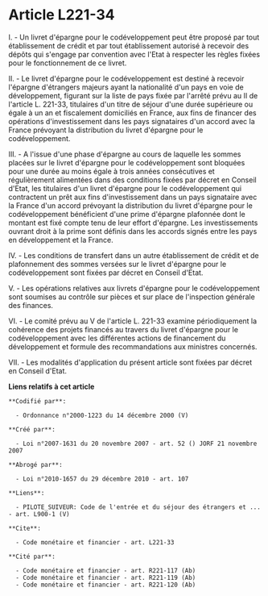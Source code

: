 # Article L221-34

I. - Un livret d'épargne pour le codéveloppement peut être proposé par tout établissement de crédit et par tout établissement
autorisé à recevoir des dépôts qui s'engage par convention avec l'Etat à respecter les règles fixées pour le fonctionnement
de ce livret.

II. - Le livret d'épargne pour le codéveloppement est destiné à recevoir l'épargne d'étrangers majeurs ayant la nationalité
d'un pays en voie de développement, figurant sur la liste de pays fixée par l'arrêté prévu au II de l'article L. 221-33,
titulaires d'un titre de séjour d'une durée supérieure ou égale à un an et fiscalement domiciliés en France, aux fins de
financer des opérations d'investissement dans les pays signataires d'un accord avec la France prévoyant la distribution du
livret d'épargne pour le codéveloppement.

III. - A l'issue d'une phase d'épargne au cours de laquelle les sommes placées sur le livret d'épargne pour le
codéveloppement sont bloquées pour une durée au moins égale à trois années consécutives et régulièrement alimentées dans des
conditions fixées par décret en Conseil d'Etat, les titulaires d'un livret d'épargne pour le codéveloppement qui contractent
un prêt aux fins d'investissement dans un pays signataire avec la France d'un accord prévoyant la distribution du livret
d'épargne pour le codéveloppement bénéficient d'une prime d'épargne plafonnée dont le montant est fixé compte tenu de leur
effort d'épargne. Les investissements ouvrant droit à la prime sont définis dans les accords signés entre les pays en
développement et la France.

IV. - Les conditions de transfert dans un autre établissement de crédit et de plafonnement des sommes versées sur le livret
d'épargne pour le codéveloppement sont fixées par décret en Conseil d'Etat.

V. - Les opérations relatives aux livrets d'épargne pour le codéveloppement sont soumises au contrôle sur pièces et sur place
de l'inspection générale des finances.

VI. - Le comité prévu au V de l'article L. 221-33 examine périodiquement la cohérence des projets financés au travers du
livret d'épargne pour le codéveloppement avec les différentes actions de financement du développement et formule des
recommandations aux ministres concernés.

VII. - Les modalités d'application du présent article sont fixées par décret en Conseil d'Etat.

**Liens relatifs à cet article**

	**Codifié par**:

	  - Ordonnance n°2000-1223 du 14 décembre 2000 (V)

	**Créé par**:

	  - Loi n°2007-1631 du 20 novembre 2007 - art. 52 () JORF 21 novembre 2007

	**Abrogé par**:

	  - Loi n°2010-1657 du 29 décembre 2010 - art. 107

	**Liens**:

	  - PILOTE_SUIVEUR: Code de l'entrée et du séjour des étrangers et ... - art. L900-1 (V)

	**Cite**:

	  - Code monétaire et financier - art. L221-33

	**Cité par**:

	  - Code monétaire et financier - art. R221-117 (Ab)
	  - Code monétaire et financier - art. R221-119 (Ab)
	  - Code monétaire et financier - art. R221-120 (Ab)
